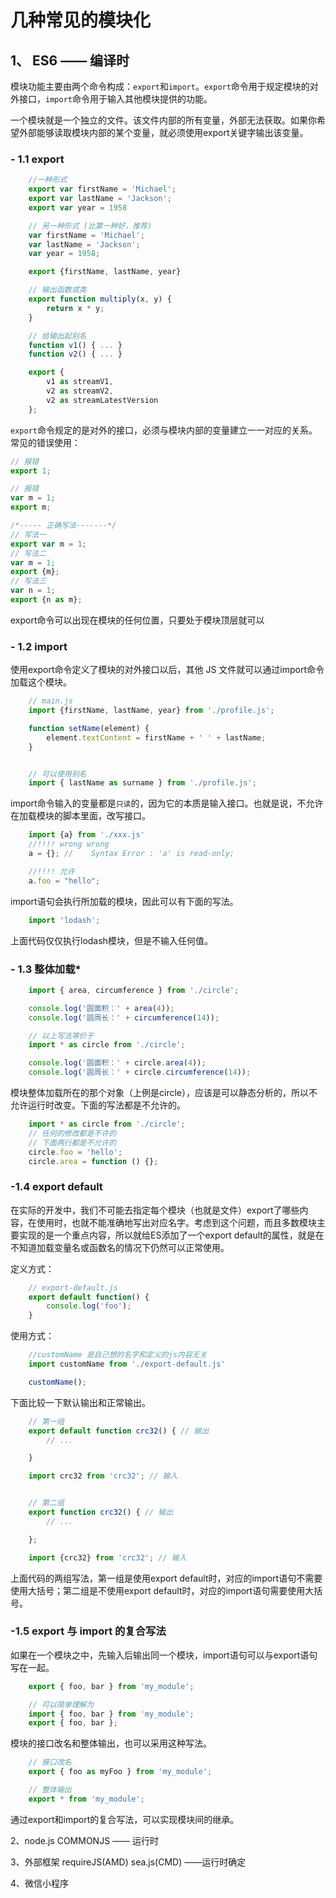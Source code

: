 # 几种常见的模块化
## 1、 ES6 —— 编译时  
模块功能主要由两个命令构成：`export`和`import`。`export`命令用于规定模块的对外接口，`import`命令用于输入其他模块提供的功能。  

一个模块就是一个独立的文件。该文件内部的所有变量，外部无法获取。如果你希望外部能够读取模块内部的某个变量，就必须使用export关键字输出该变量。

### - 1.1 export

```javascript
    //一种形式
    export var firstName = 'Michael';
    export var lastName = 'Jackson';
    export var year = 1958

    // 另一种形式 (比第一种好，推荐)
    var firstName = 'Michael';
    var lastName = 'Jackson';
    var year = 1958;

    export {firstName, lastName, year}

    // 输出函数或类
    export function multiply(x, y) {
        return x * y;
    }

    // 给输出起别名
    function v1() { ... }
    function v2() { ... }

    export {
        v1 as streamV1,
        v2 as streamV2,
        v2 as streamLatestVersion
    };
```
`export`命令规定的是对外的接口，必须与模块内部的变量建立一一对应的关系。
常见的错误使用：
``` javascript
// 报错
export 1;

// 报错
var m = 1;
export m;

/*----- 正确写法-------*/
// 写法一
export var m = 1;
// 写法二
var m = 1;
export {m};
// 写法三
var n = 1;
export {n as m};
```

export命令可以出现在模块的任何位置，只要处于模块顶层就可以


### - 1.2 import  
使用export命令定义了模块的对外接口以后，其他 JS 文件就可以通过import命令加载这个模块。

```javascript
    // main.js
    import {firstName, lastName, year} from './profile.js';

    function setName(element) {
        element.textContent = firstName + ' ' + lastName;
    }


    // 可以使用别名
    import { lastName as surname } from './profile.js';
```
import命令输入的变量都是`只读`的，因为它的本质是输入接口。也就是说，不允许在加载模块的脚本里面，改写接口。

``` javascript
    import {a} from './xxx.js'
    //!!!! wrong wrong
    a = {}; //    Syntax Error : 'a' is read-only;

    //!!!! 允许
    a.foo = "hello";
```

import语句会执行所加载的模块，因此可以有下面的写法。
```javascript
    import 'lodash';
```
上面代码仅仅执行lodash模块，但是不输入任何值。

### - 1.3 整体加载*
``` javascript
    import { area, circumference } from './circle';

    console.log('圆面积：' + area(4));
    console.log('圆周长：' + circumference(14));

    // 以上写法等价于
    import * as circle from './circle';

    console.log('圆面积：' + circle.area(4));
    console.log('圆周长：' + circle.circumference(14));

```
模块整体加载所在的那个对象（上例是circle），应该是可以静态分析的，所以不允许运行时改变。下面的写法都是不允许的。

```javascript
    import * as circle from './circle';
    // 任何的修改都是不许的
    // 下面两行都是不允许的
    circle.foo = 'hello';
    circle.area = function () {};

```
### -1.4 export default
在实际的开发中，我们不可能去指定每个模块（也就是文件）export了哪些内容，在使用时，也就不能准确地写出对应名字。考虑到这个问题，而且多数模块主要实现的是一个重点内容，所以就给ES添加了一个export default的属性，就是在不知道加载变量名或函数名的情况下仍然可以正常使用。

定义方式：

```javascript
    // export-default.js
    export default function() {
        console.log('foo');
    }
```
使用方式：
``` javascript
    //customName 是自己想的名字和定义的js内容无关
    import customName from './export-default.js'

    customName();
```

下面比较一下默认输出和正常输出。
``` javascript
    // 第一组
    export default function crc32() { // 输出
        // ...

    }

    import crc32 from 'crc32'; // 输入


    // 第二组
    export function crc32() { // 输出
        // ...

    };

    import {crc32} from 'crc32'; // 输入

```
上面代码的两组写法，第一组是使用export default时，对应的import语句不需要使用大括号；第二组是不使用export default时，对应的import语句需要使用大括号。

### -1.5 export 与 import 的复合写法
如果在一个模块之中，先输入后输出同一个模块，import语句可以与export语句写在一起。
```javascript
    export { foo, bar } from 'my_module';

    // 可以简单理解为
    import { foo, bar } from 'my_module';
    export { foo, bar };
```
模块的接口改名和整体输出，也可以采用这种写法。

```javascript
    // 接口改名
    export { foo as myFoo } from 'my_module';

    // 整体输出
    export * from 'my_module';
```
通过export和import的复合写法，可以实现模块间的继承。


2、node.js  COMMONJS —— 运行时

3、外部框架 requireJS(AMD) sea.js(CMD) ——运行时确定

4、微信小程序

